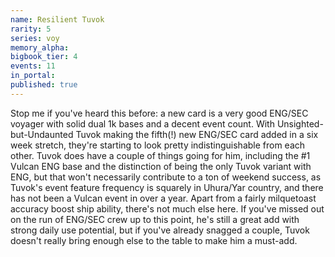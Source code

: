```yaml
---
name: Resilient Tuvok
rarity: 5
series: voy
memory_alpha:
bigbook_tier: 4
events: 11
in_portal:
published: true
---
```


Stop me if you've heard this before: a new card is a very good ENG/SEC voyager with solid dual 1k bases and a decent event count. With Unsighted-but-Undaunted Tuvok making the fifth(!) new ENG/SEC card added in a six week stretch, they're starting to look pretty indistinguishable from each other. Tuvok does have a couple of things going for him, including the #1 Vulcan ENG base and the distinction of being the only Tuvok variant with ENG, but that won't necessarily contribute to a ton of weekend success, as Tuvok's event feature frequency is squarely in Uhura/Yar country, and there has not been a Vulcan event in over a year. Apart from a fairly milquetoast accuracy boost ship ability, there's not much else here. If you've missed out on the run of ENG/SEC crew up to this point, he's still a great add with strong daily use potential, but if you've already snagged a couple, Tuvok doesn't really bring enough else to the table to make him a must-add.

